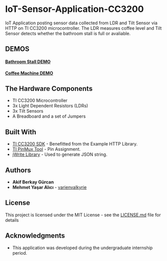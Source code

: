 # IoT-Sensor-Application-CC3200
IoT Application posting sensor data collected from LDR and Tilt Sensor via HTTP  on TI CC3200 microcontroller. The LDR measures coffee level and Tilt Sensor detects whether the bathroom stall is full or avaliable. 

## DEMOS
#### [Bathroom Stall DEMO](https://www.youtube.com/watch?time_continue=44&v=wHzCii8UEfY)
#### [Coffee Machine DEMO](https://youtu.be/D4b68z6HlUw)


## The Hardware Components

* TI CC3200 Microcontroller
* 3x Light Dependent Resistors (LDRs)
* 3x Tilt Sensors
* A Breadboard and a set of Jumpers


## Built With

* [TI CC3200 SDK](http://www.ti.com/tool/CC3200SDK) - Benefitted from the Example HTTP Library.
* [TI PinMux Tool](http://www.ti.com/tool/PINMUXTOOL) - Pin Assignment.
* [jWrite Library](https://www.codeproject.com/Articles/887604/jWrite-A-Really-Simple-JSON-Writer-in-C) - Used to generate JSON string.

 
## Authors

* **Akif Berkay Gürcan** 
* **Mehmet Yaşar Alıcı** - [varienvalkyrie](https://github.com/varienvalkyrie)


## License

This project is licensed under the MIT License - see the [LICENSE.md](LICENSE.md) file for details

## Acknowledgments

* This application was developed during the undergraduate internship period. 
